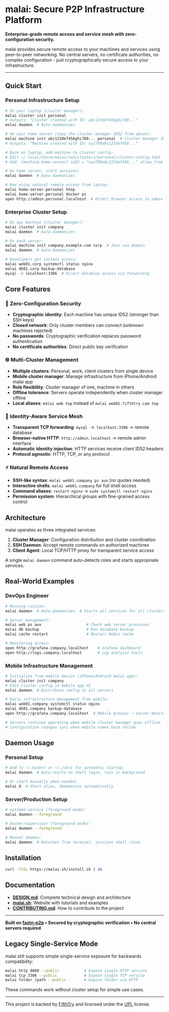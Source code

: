 # malai: Secure P2P Infrastructure Platform

**Enterprise-grade remote access and service mesh with zero-configuration security.**

malai provides secure remote access to your machines and services using peer-to-peer networking. No central servers, no certificate authorities, no complex configuration - just cryptographically secure access to your infrastructure.

---

## Quick Start

### Personal Infrastructure Setup

```bash
# On your laptop (cluster manager):
malai cluster init personal
# Outputs: "Cluster created with ID: abc123def456ghi789..."
malai daemon  # Auto-daemonizes

# On your home server (copy the cluster manager ID52 from above):  
malai machine init abc123def456ghi789... personal  # Cluster manager ID52 + local alias
# Outputs: "Machine created with ID: xyz789abc123def456..."

# Back on laptop, add machine to cluster config:
# Edit ~/.local/share/malai/ssh/clusters/personal/cluster-config.toml
# Add: [machine.home-server] id52 = "xyz789abc123def456..." allow_from = "*"

# On home server, start services:
malai daemon  # Auto-daemonizes

# Now enjoy natural remote access from laptop:
malai home-server.personal htop
malai home-server.personal docker ps
open http://admin.personal.localhost  # Direct browser access to admin service in personal cluster
```

### Enterprise Cluster Setup

```bash
# On ops machine (cluster manager):
malai cluster init company
malai daemon  # Auto-daemonizes

# On each server:
malai machine init company.example.com corp  # Join via domain
malai daemon  # Auto-daemonizes

# Developers get instant access:
malai web01.corp systemctl status nginx
malai db01.corp backup-database
mysql -h localhost:3306  # Direct database access via forwarding
```

## Core Features

### 🔐 **Zero-Configuration Security**
- **Cryptographic identity**: Each machine has unique ID52 (stronger than SSH keys)
- **Closed network**: Only cluster members can connect (unknown machines rejected)
- **No passwords**: Cryptographic verification replaces password authentication
- **No certificate authorities**: Direct public key verification

### 🌐 **Multi-Cluster Management**  
- **Multiple clusters**: Personal, work, client clusters from single device
- **Mobile cluster manager**: Manage infrastructure from iPhone/Android malai app
- **Role flexibility**: Cluster manager of one, machine in others
- **Offline tolerance**: Servers operate independently when cluster manager offline
- **Local aliases**: `malai web top` instead of `malai web01.fifthtry.com top`

### 📡 **Identity-Aware Service Mesh**
- **Transparent TCP forwarding**: `mysql -h localhost:3306` → remote database
- **Browser-native HTTP**: `http://admin.localhost` → remote admin interface  
- **Automatic identity injection**: HTTP services receive client ID52 headers
- **Protocol agnostic**: HTTP, TCP, or any protocol

### ⚡ **Natural Remote Access**
- **SSH-like syntax**: `malai web01.company ps aux` (no quotes needed)
- **Interactive shells**: `malai web01.company` for full shell access
- **Command aliases**: `restart-nginx` → `sudo systemctl restart nginx`
- **Permission system**: Hierarchical groups with fine-grained access control

## Architecture

malai operates as three integrated services:

1. **Cluster Manager**: Configuration distribution and cluster coordination
2. **SSH Daemon**: Accept remote commands on authorized machines
3. **Client Agent**: Local TCP/HTTP proxy for transparent service access

A single `malai daemon` command auto-detects roles and starts appropriate services.

## Real-World Examples

### DevOps Engineer
```bash
# Morning routine:
malai daemon  # Auto-daemonizes  # Starts all services for all clusters

# Server management:
malai web ps aux                    # Check web server processes
malai db backup                     # Run database backup
malai cache restart                 # Restart Redis cache

# Monitoring access:
open http://grafana.company.localhost    # Grafana dashboard  
open http://logs.company.localhost       # Log analysis tools
```

### Mobile Infrastructure Management
```bash
# Initialize from mobile device (iPhone/Android malai app):
malai cluster init company
# Edit cluster config in mobile app UI
malai daemon  # Distribute config to all servers

# Daily infrastructure management from mobile:
malai web01.company systemctl status nginx
malai db01.company backup-database
open http://grafana.company.localhost  # Mobile browser → server monitoring

# Servers continue operating when mobile cluster manager goes offline
# Configuration changes sync when mobile comes back online
```

## Daemon Usage

### Personal Setup
```bash
# Add to ~/.bashrc or ~/.zshrc for automatic startup:
malai daemon  # Auto-starts on shell login, runs in background

# Or start manually when needed:
malai d  # Short alias, daemonizes automatically
```

### Server/Production Setup  
```bash
# systemd service (foreground mode):
malai daemon --foreground

# Docker/supervisor (foreground mode):  
malai daemon --foreground

# Manual daemon:
malai daemon  # Detaches from terminal, survives shell close
```

## Installation

```bash
curl -fsSL https://malai.sh/install.sh | sh
```

## Documentation

- **[DESIGN.md](DESIGN.md)**: Complete technical design and architecture
- **[malai.sh](https://malai.sh)**: Website with tutorials and examples
- **[CONTRIBUTING.md](CONTRIBUTING.md)**: How to contribute to the project

---

**Built on [fastn-p2p](https://github.com/fastn-stack/fastn) • Secured by cryptographic verification • No central servers required**

## Legacy Single-Service Mode

malai still supports simple single-service exposure for backwards compatibility:

```bash
malai http 8080 --public           # Expose single HTTP service
malai tcp 3306 --public            # Expose single TCP service  
malai folder /path --public        # Expose folder via HTTP
```

These commands work without cluster setup for simple use cases.

---

This project is backed by [FifthTry](https://fifthtry.com/) and licensed under the [UPL](LICENSE) license.